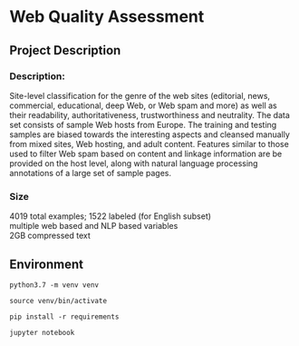 # Web Quality Assessment
## Project Description
### Description: 
Site-level classification for the genre of the web sites (editorial, news, commercial, educational, deep Web, or Web spam and more) as well as their readability, authoritativeness, trustworthiness and neutrality. The data set consists of sample Web hosts from Europe. The training and testing samples are biased towards the interesting aspects and cleansed manually from mixed sites, Web hosting, and adult content. Features similar to those used to filter Web spam based on content and linkage information are be provided on the host level, along with natural language processing annotations of a large set of sample pages.
### Size
4019 total examples; 1522 labeled (for English subset) <br>
multiple web based and NLP based variables <br>
2GB compressed text
## Environment
~~~
python3.7 -m venv venv
~~~
~~~
source venv/bin/activate
~~~
~~~
pip install -r requirements
~~~
~~~
jupyter notebook
~~~